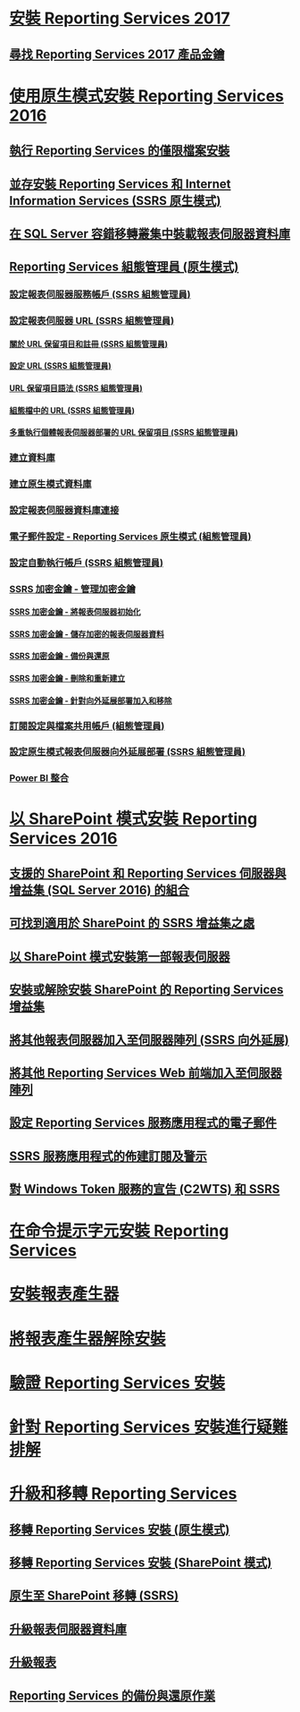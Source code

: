 # [安裝 Reporting Services 2017](install-reporting-services.md)
## [尋找 Reporting Services 2017 產品金鑰](find-reporting-services-product-key-ssrs.md)

# [使用原生模式安裝 Reporting Services 2016](install-reporting-services-native-mode-report-server.md)  
## [執行 Reporting Services 的僅限檔案安裝](files-only-installation-reporting-services.md)  
## [並存安裝 Reporting Services 和 Internet Information Services (SSRS 原生模式)](install-reporting-and-internet-information-services-side-by-side.md)  
## [在 SQL Server 容錯移轉叢集中裝載報表伺服器資料庫](host-a-report-server-database-in-a-sql-server-failover-cluster.md)  
## [Reporting Services 組態管理員 (原生模式)](reporting-services-configuration-manager-native-mode.md)  
### [設定報表伺服器服務帳戶 (SSRS 組態管理員)](configure-the-report-server-service-account-ssrs-configuration-manager.md)  
### [設定報表伺服器 URL (SSRS 組態管理員)](configure-report-server-urls-ssrs-configuration-manager.md)  
#### [關於 URL 保留項目和註冊 (SSRS 組態管理員)](about-url-reservations-and-registration-ssrs-configuration-manager.md)  
#### [設定 URL (SSRS 組態管理員)](configure-a-url-ssrs-configuration-manager.md)  
#### [URL 保留項目語法 (SSRS 組態管理員)](url-reservation-syntax-ssrs-configuration-manager.md)  
#### [組態檔中的 URL (SSRS 組態管理員)](urls-in-configuration-files-ssrs-configuration-manager.md)  
#### [多重執行個體報表伺服器部署的 URL 保留項目 (SSRS 組態管理員)](url-reservations-for-multi-instance-report-server-deployments.md)  
### [建立資料庫](ssrs-report-server-create-a-report-server-database.md)  
### [建立原生模式資料庫](ssrs-report-server-create-a-native-mode-report-server-database.md)  
### [設定報表伺服器資料庫連接](configure-a-report-server-database-connection-ssrs-configuration-manager.md)  
### [電子郵件設定 - Reporting Services 原生模式 (組態管理員)](e-mail-settings-reporting-services-native-mode-configuration-manager.md)  
### [設定自動執行帳戶 (SSRS 組態管理員)](configure-the-unattended-execution-account-ssrs-configuration-manager.md)  
### [SSRS 加密金鑰 - 管理加密金鑰](ssrs-encryption-keys-manage-encryption-keys.md)  
#### [SSRS 加密金鑰 - 將報表伺服器初始化](ssrs-encryption-keys-initialize-a-report-server.md)  
#### [SSRS 加密金鑰 - 儲存加密的報表伺服器資料](ssrs-encryption-keys-store-encrypted-report-server-data.md)  
#### [SSRS 加密金鑰 - 備份與還原](ssrs-encryption-keys-back-up-and-restore-encryption-keys.md)  
#### [SSRS 加密金鑰 - 刪除和重新建立](ssrs-encryption-keys-delete-and-re-create-encryption-keys.md)  
#### [SSRS 加密金鑰 - 針對向外延展部署加入和移除](add-and-remove-encryption-keys-for-scale-out-deployment.md)  
### [訂閱設定與檔案共用帳戶 (組態管理員)](subscription-settings-and-a-file-share-account-configuration-manager.md)  
### [設定原生模式報表伺服器向外延展部署 (SSRS 組態管理員)](configure-a-native-mode-report-server-scale-out-deployment.md)  
### [Power BI 整合](power-bi-report-server-integration-configuration-manager.md)  


# [以 SharePoint 模式安裝 Reporting Services 2016](install-reporting-services-sharepoint-mode.md)  
## [支援的 SharePoint 和 Reporting Services 伺服器與增益集 (SQL Server 2016) 的組合](supported-combinations-of-sharepoint-and-reporting-services-server.md)  
## [可找到適用於 SharePoint 的 SSRS 增益集之處](where-to-find-the-reporting-services-add-in-for-sharepoint-products.md)  
## [以 SharePoint 模式安裝第一部報表伺服器](install-the-first-report-server-in-sharepoint-mode.md)  
## [安裝或解除安裝 SharePoint 的 Reporting Services 增益集](install-or-uninstall-the-reporting-services-add-in-for-sharepoint.md)  
## [將其他報表伺服器加入至伺服器陣列 (SSRS 向外延展)](add-an-additional-report-server-to-a-farm-ssrs-scale-out.md)  
## [將其他 Reporting Services Web 前端加入至伺服器陣列](add-an-additional-reporting-services-web-front-end-to-a-farm.md)  
## [設定 Reporting Services 服務應用程式的電子郵件](configure-e-mail-for-a-reporting-services-service-application.md)
## [SSRS 服務應用程式的佈建訂閱及警示](provision-subscriptions-and-alerts-for-ssrs-service-applications.md)  
## [對 Windows Token 服務的宣告 (C2WTS) 和 SSRS](claims-to-windows-token-service-c2wts-and-reporting-services.md)  


# [在命令提示字元安裝 Reporting Services](install-reporting-services-at-the-command-prompt.md)  
# [安裝報表產生器](install-report-builder.md)  
# [將報表產生器解除安裝](uninstall-report-builder.md)  
# [驗證 Reporting Services 安裝](verify-a-reporting-services-installation.md)  
# [針對 Reporting Services 安裝進行疑難排解](troubleshoot-a-reporting-services-installation.md)  


# [升級和移轉 Reporting Services](upgrade-and-migrate-reporting-services.md)  
## [移轉 Reporting Services 安裝 (原生模式)](migrate-a-reporting-services-installation-native-mode.md)  
## [移轉 Reporting Services 安裝 (SharePoint 模式)](migrate-a-reporting-services-installation-sharepoint-mode.md)  
## [原生至 SharePoint 移轉 (SSRS)](native-to-sharepoint-migration-ssrs.md)  
## [升級報表伺服器資料庫](upgrade-a-report-server-database.md)  
## [升級報表](upgrade-reports.md)  
## [Reporting Services 的備份與還原作業](backup-and-restore-operations-for-reporting-services.md)  
